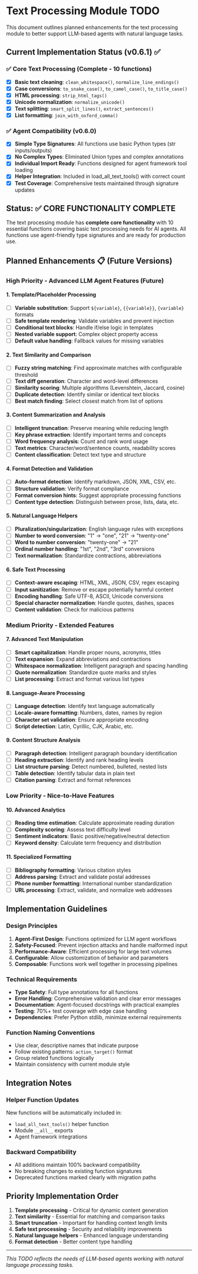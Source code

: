# Text Processing Module TODO

This document outlines planned enhancements for the text processing module to better support LLM-based agents with natural language tasks.

## Current Implementation Status (v0.6.1) ✅

### ✅ Core Text Processing (Complete - 10 functions)
- [x] **Basic text cleaning**: `clean_whitespace()`, `normalize_line_endings()`
- [x] **Case conversions**: `to_snake_case()`, `to_camel_case()`, `to_title_case()`
- [x] **HTML processing**: `strip_html_tags()`
- [x] **Unicode normalization**: `normalize_unicode()`
- [x] **Text splitting**: `smart_split_lines()`, `extract_sentences()`
- [x] **List formatting**: `join_with_oxford_comma()`

### ✅ Agent Compatibility (v0.6.0)
- [x] **Simple Type Signatures**: All functions use basic Python types (str inputs/outputs)
- [x] **No Complex Types**: Eliminated Union types and complex annotations
- [x] **Individual Import Ready**: Functions designed for agent framework tool loading
- [x] **Helper Integration**: Included in load_all_text_tools() with correct count
- [x] **Test Coverage**: Comprehensive tests maintained through signature updates

## Status: ✅ CORE FUNCTIONALITY COMPLETE

The text processing module has **complete core functionality** with 10 essential functions covering basic text processing needs for AI agents. All functions use agent-friendly type signatures and are ready for production use.

## Planned Enhancements 📋 (Future Versions)

### High Priority - Advanced LLM Agent Features (Future)

#### 1. Template/Placeholder Processing
- [ ] **Variable substitution**: Support `${variable}`, `{{variable}}`, `{variable}` formats
- [ ] **Safe template rendering**: Validate variables and prevent injection
- [ ] **Conditional text blocks**: Handle if/else logic in templates
- [ ] **Nested variable support**: Complex object property access
- [ ] **Default value handling**: Fallback values for missing variables

#### 2. Text Similarity and Comparison
- [ ] **Fuzzy string matching**: Find approximate matches with configurable threshold
- [ ] **Text diff generation**: Character and word-level differences
- [ ] **Similarity scoring**: Multiple algorithms (Levenshtein, Jaccard, cosine)
- [ ] **Duplicate detection**: Identify similar or identical text blocks
- [ ] **Best match finding**: Select closest match from list of options

#### 3. Content Summarization and Analysis
- [ ] **Intelligent truncation**: Preserve meaning while reducing length
- [ ] **Key phrase extraction**: Identify important terms and concepts
- [ ] **Word frequency analysis**: Count and rank word usage
- [ ] **Text metrics**: Character/word/sentence counts, readability scores
- [ ] **Content classification**: Detect text type and structure

#### 4. Format Detection and Validation
- [ ] **Auto-format detection**: Identify markdown, JSON, XML, CSV, etc.
- [ ] **Structure validation**: Verify format compliance
- [ ] **Format conversion hints**: Suggest appropriate processing functions
- [ ] **Content type detection**: Distinguish between prose, lists, data, etc.

#### 5. Natural Language Helpers
- [ ] **Pluralization/singularization**: English language rules with exceptions
- [ ] **Number to word conversion**: "1" → "one", "21" → "twenty-one"
- [ ] **Word to number conversion**: "twenty-one" → "21"
- [ ] **Ordinal number handling**: "1st", "2nd", "3rd" conversions
- [ ] **Text normalization**: Standardize contractions, abbreviations

#### 6. Safe Text Processing
- [ ] **Context-aware escaping**: HTML, XML, JSON, CSV, regex escaping
- [ ] **Input sanitization**: Remove or escape potentially harmful content
- [ ] **Encoding handling**: Safe UTF-8, ASCII, Unicode conversions
- [ ] **Special character normalization**: Handle quotes, dashes, spaces
- [ ] **Content validation**: Check for malicious patterns

### Medium Priority - Extended Features

#### 7. Advanced Text Manipulation
- [ ] **Smart capitalization**: Handle proper nouns, acronyms, titles
- [ ] **Text expansion**: Expand abbreviations and contractions
- [ ] **Whitespace normalization**: Intelligent paragraph and spacing handling
- [ ] **Quote normalization**: Standardize quote marks and styles
- [ ] **List processing**: Extract and format various list types

#### 8. Language-Aware Processing
- [ ] **Language detection**: Identify text language automatically
- [ ] **Locale-aware formatting**: Numbers, dates, names by region
- [ ] **Character set validation**: Ensure appropriate encoding
- [ ] **Script detection**: Latin, Cyrillic, CJK, Arabic, etc.

#### 9. Content Structure Analysis
- [ ] **Paragraph detection**: Intelligent paragraph boundary identification
- [ ] **Heading extraction**: Identify and rank heading levels
- [ ] **List structure parsing**: Detect numbered, bulleted, nested lists
- [ ] **Table detection**: Identify tabular data in plain text
- [ ] **Citation parsing**: Extract and format references

### Low Priority - Nice-to-Have Features

#### 10. Advanced Analytics
- [ ] **Reading time estimation**: Calculate approximate reading duration
- [ ] **Complexity scoring**: Assess text difficulty level
- [ ] **Sentiment indicators**: Basic positive/negative/neutral detection
- [ ] **Keyword density**: Calculate term frequency and distribution

#### 11. Specialized Formatting
- [ ] **Bibliography formatting**: Various citation styles
- [ ] **Address parsing**: Extract and validate postal addresses
- [ ] **Phone number formatting**: International number standardization
- [ ] **URL processing**: Extract, validate, and normalize web addresses

## Implementation Guidelines

### Design Principles
1. **Agent-First Design**: Functions optimized for LLM agent workflows
2. **Safety-Focused**: Prevent injection attacks and handle malformed input
3. **Performance-Aware**: Efficient processing for large text volumes
4. **Configurable**: Allow customization of behavior and parameters
5. **Composable**: Functions work well together in processing pipelines

### Technical Requirements
- **Type Safety**: Full type annotations for all functions
- **Error Handling**: Comprehensive validation and clear error messages
- **Documentation**: Agent-focused docstrings with practical examples
- **Testing**: 70%+ test coverage with edge case handling
- **Dependencies**: Prefer Python stdlib, minimize external requirements

### Function Naming Conventions
- Use clear, descriptive names that indicate purpose
- Follow existing patterns: `action_target()` format
- Group related functions logically
- Maintain consistency with current module style

## Integration Notes

### Helper Function Updates
New functions will be automatically included in:
- `load_all_text_tools()` helper function
- Module `__all__` exports
- Agent framework integrations

### Backward Compatibility
- All additions maintain 100% backward compatibility
- No breaking changes to existing function signatures
- Deprecated functions marked clearly with migration paths

## Priority Implementation Order

1. **Template processing** - Critical for dynamic content generation
2. **Text similarity** - Essential for matching and comparison tasks
3. **Smart truncation** - Important for handling context length limits
4. **Safe text processing** - Security and reliability improvements
5. **Natural language helpers** - Enhanced language understanding
6. **Format detection** - Better content type handling

---

*This TODO reflects the needs of LLM-based agents working with natural language processing tasks.*